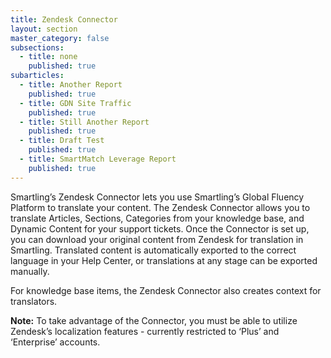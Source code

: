 ```yaml
---
title: Zendesk Connector
layout: section
master_category: false
subsections:
  - title: none
    published: true
subarticles:
  - title: Another Report
    published: true
  - title: GDN Site Traffic
    published: true
  - title: Still Another Report
    published: true
  - title: Draft Test
    published: true
  - title: SmartMatch Leverage Report
    published: true
---
```


Smartling’s Zendesk Connector lets you use Smartling’s Global Fluency Platform to translate your content. The Zendesk Connector allows you to translate Articles, Sections, Categories from your knowledge base, and Dynamic Content for your support tickets. Once the Connector is set up, you can download your original content from Zendesk for translation in Smartling. Translated content is automatically exported to the correct language in your Help Center, or translations at any stage can be exported manually.

For knowledge base items, the Zendesk Connector also creates context for translators.

**Note:** To take advantage of the Connector, you must be able to utilize  Zendesk’s localization features - currently restricted to ‘Plus’ and ‘Enterprise’ accounts.